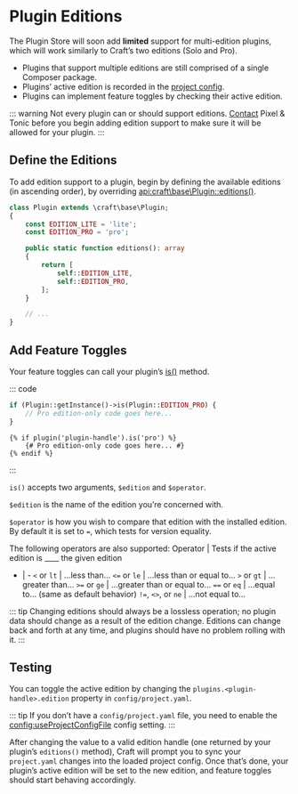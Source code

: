 # Plugin Editions

The Plugin Store will soon add **limited** support for multi-edition plugins, which will work similarly to Craft’s two editions (Solo and Pro).

- Plugins that support multiple editions are still comprised of a single Composer package.
- Plugins’ active edition is recorded in the [project config](../project-config.md).
- Plugins can implement feature toggles by checking their active edition.

::: warning Not every plugin can or should support editions. [Contact](https://craftcms.com/contact) Pixel & Tonic before you begin adding edition support to make sure it will be allowed for your plugin. :::

## Define the Editions

To add edition support to a plugin, begin by defining the available editions (in ascending order), by overriding <api:craft\base\Plugin::editions()>.

```php
class Plugin extends \craft\base\Plugin;
{
    const EDITION_LITE = 'lite';
    const EDITION_PRO = 'pro';

    public static function editions(): array
    {
        return [
            self::EDITION_LITE,
            self::EDITION_PRO,
        ];
    }

    // ...
}
```

## Add Feature Toggles

Your feature toggles can call your plugin’s [is()](api:craft\base\Plugin::is()) method.

::: code

```php
if (Plugin::getInstance()->is(Plugin::EDITION_PRO) {
    // Pro edition-only code goes here...
}
```

```twig
{% if plugin('plugin-handle').is('pro') %}
    {# Pro edition-only code goes here... #}
{% endif %}
```

:::

`is()` accepts two arguments, `$edition` and `$operator`.

`$edition` is the name of the edition you’re concerned with.

`$operator` is how you wish to compare that edition with the installed edition. By default it is set to `=`, which tests for version equality.

The following operators are also supported:
Operator | Tests if the active edition is ____ the given edition
- | - `<` or `lt` | …less than… `<=` or `le` | …less than or equal to… `>` or `gt` | …greater than… `>=` or `ge` | …greater than or equal to… `==` or `eq` | …equal to… (same as default behavior) `!=`, `<>`, or `ne` | …not equal to…

::: tip Changing editions should always be a lossless operation; no plugin data should change as a result of the edition change. Editions can change back and forth at any time, and plugins should have no problem rolling with it. :::

## Testing

You can toggle the active edition by changing the `plugins.<plugin-handle>.edition` property in `config/project.yaml`.

::: tip If you don’t have a `config/project.yaml` file, you need to enable the <config:useProjectConfigFile> config setting. :::

After changing the value to a valid edition handle (one returned by your plugin’s `editions()` method), Craft will prompt you to sync your `project.yaml` changes into the loaded project config. Once that’s done, your plugin’s active edition will be set to the new edition, and feature toggles should start behaving accordingly.
